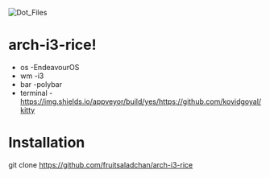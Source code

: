 ![Dot_Files](https://github.com/fruitsaladchan/arch-i3-rice/assets/124645742/e076bc07-0dae-42a0-8461-c2fec75f3291)



# arch-i3-rice!

- os -EndeavourOS
- wm -i3
- bar -polybar
- terminal - https://img.shields.io/appveyor/build/yes/https://github.com/kovidgoyal/kitty

# Installation
git clone https://github.com/fruitsaladchan/arch-i3-rice
